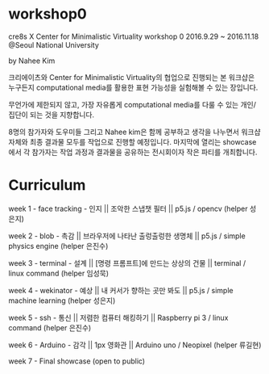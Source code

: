 # workshop0
cre8s X Center for Minimalistic Virtuality workshop 0
2016.9.29 ~ 2016.11.18
@Seoul National University

by Nahee Kim

크리에이츠와 Center for Minimalistic Virtuality의 협업으로 진행되는 본 워크샵은 누구든지 computational media를 활용한 표현 가능성을 실험해볼 수 있는 장입니다.

무언가에 제한되지 않고, 가장 자유롭게 computational media를 다룰 수 있는 개인/집단이 되는 것을 지향합니다.



8명의 참가자와 도우미들 그리고 Nahee kim은 함께 공부하고 생각을 나누면서 워크샵 자체와 최종 결과물 모두를 작업으로 진행할 예정입니다. 마지막에 열리는 showcase에서 각 참가자는 작업 과정과 결과물을 공유하는 전시회이자 작은 파티를 개최합니다.


# Curriculum

week 1 - face tracking - 인지 || 조악한 스냅챗 필터 || p5.js / opencv (helper 성은지)

week 2 - blob - 촉감 || 브라우저에 나타난 출렁출렁한 생명체 || p5.js / simple physics engine (helper 은진수)

week 3 - terminal - 설계 || [명령 프롬프트]에 만드는 상상의 건물  || terminal / linux command (helper 임성묵)

week 4 - wekinator - 예상 || 내 커서가 향하는 곳만 봐도 || p5.js / simple machine learning (helper 성은지)

week 5 - ssh - 통신 || 저렴한 컴퓨터 해킹하기 || Raspberry pi 3 / linux command  (helper 은진수)

week 6 - Arduino - 감각 || 1px 영화관 || Arduino uno / Neopixel (helper 류길현)

week 7 - Final showcase (open to public)
